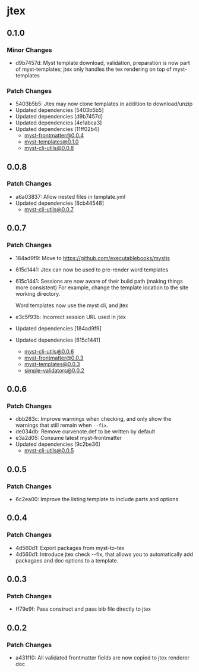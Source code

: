 # jtex

## 0.1.0

### Minor Changes

- d9b7457d: Myst template download, validation, preparation is now part of myst-templates; jtex only handles the tex rendering on top of myst-templates

### Patch Changes

- 5403b5b5: Jtex may now clone templates in addition to download/unzip
- Updated dependencies [5403b5b5]
- Updated dependencies [d9b7457d]
- Updated dependencies [4e1abca3]
- Updated dependencies [11ff02b4]
  - myst-frontmatter@0.0.4
  - myst-templates@0.1.0
  - myst-cli-utils@0.0.8

## 0.0.8

### Patch Changes

- a6a03837: Allow nested files in template.yml
- Updated dependencies [8cb44548]
  - myst-cli-utils@0.0.7

## 0.0.7

### Patch Changes

- 184ad9f9: Move to https://github.com/executablebooks/mystjs
- 615c1441: Jtex can now be used to pre-render word templates
- 615c1441: Sessions are now aware of their build path (making things more consistent)
  For example, change the template location to the site working directory.

  Word templates now use the myst cli, and jtex

- e3c5f93b: Incorrect session URL used in jtex
- Updated dependencies [184ad9f9]
- Updated dependencies [615c1441]
  - myst-cli-utils@0.0.6
  - myst-frontmatter@0.0.3
  - myst-templates@0.0.3
  - simple-validators@0.0.2

## 0.0.6

### Patch Changes

- dbb283c: Improve warnings when checking, and only show the warnings that still remain when `--fix`.
- de034db: Remove curvenote.def to be written by default
- e3a2d05: Consume latest myst-frontmatter
- Updated dependencies [9c2be36]
  - myst-cli-utils@0.0.5

## 0.0.5

### Patch Changes

- 6c2ea00: Improve the listing template to include parts and options

## 0.0.4

### Patch Changes

- 4d560d1: Export packages from myst-to-tex
- 4d560d1: Introduce jtex check --fix, that allows you to automatically add packagaes and doc options to a template.

## 0.0.3

### Patch Changes

- ff79e9f: Pass construct and pass bib file directly to jtex

## 0.0.2

### Patch Changes

- a431f10: All validated frontmatter fields are now copied to jtex renderer doc
